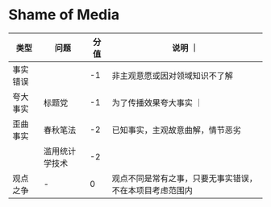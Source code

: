 # Shame of Media

| 类型 | 问题 | 分值 | 说明 ｜
| --- | --- | --- | --- |
| 事实错误 | | -1 | 非主观意愿或因对领域知识不了解 |
| 夸大事实 | 标题党 | -1 | 为了传播效果夸大事实 ｜
| 歪曲事实 | 春秋笔法 | -2 | 已知事实，主观故意曲解，情节恶劣 |
| | 滥用统计学技术 | -2 |
| 观点之争 | - | 0 | 观点不同是常有之事，只要无事实错误，不在本项目考虑范围内 |
